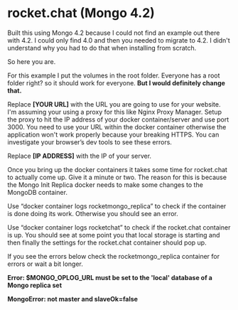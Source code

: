 # rocket.chat (Mongo 4.2)

Built this using Mongo 4.2 because I could not find an example out there with 4.2. I could only find 4.0 and then you needed to migrate to 4.2. I didn't understand why you had to do that when installing from scratch.

So here you are.

For this example I put the volumes in the root folder. Everyone has a root folder right? so it should work for everyone. **But I would definitely change that.**

Replace **[YOUR URL]** with the URL you are going to use for your website. I'm assuming your using a proxy for this like Nginx Proxy Manager. Setup the proxy to hit the IP address of your docker container/server and use port 3000. You need to use your URL within the docker container otherwise the application won't work properly because your breaking HTTPS. You can investigate your browser’s dev tools to see these errors.

Replace **[IP ADDRESS]** with the IP of your server.

Once you bring up the docker containers it takes some time for rocket.chat to actually come up. Give it a minute or two. The reason for this is because the Mongo Init Replica docker needs to make some changes to the MongoDB container.

Use “docker container logs rocketmongo_replica” to check if the container is done doing its work. Otherwise you should see an error.

Use “docker container logs rocketchat” to check if the rocket.chat container is up. You should see at some point you that local storage is starting and then finally the settings for the rocket.chat container should pop up.

If you see the errors below check the rocketmongo_replica container for errors or wait a bit longer.

**Error: $MONGO_OPLOG_URL must be set to the 'local' database of a Mongo replica set**

**MongoError: not master and slaveOk=false**
